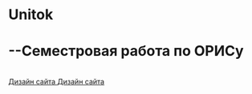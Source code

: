 # Unitok

<h1>--Семестровая работа по ОРИСу</h1> 
  <br/>
<a href="https://fixcode.ru/templates/html/unitok/"> Дизайн сайта </a>
<a href="https://fixcode.ru/templates/html/unitok/"> Дизайн сайта </a>

